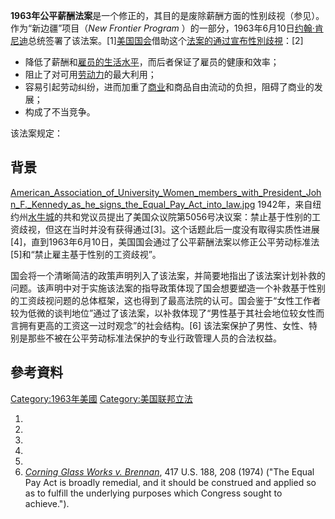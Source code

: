 **1963年公平薪酬法案**是一个修正的，其目的是废除薪酬方面的性别歧视（参见）。作为“新边疆”项目（*New Frontier Program* ）的一部分，1963年6月10日[约翰·肯尼迪](../Page/约翰·肯尼迪.md "wikilink")总统签署了该法案。\[1\][美国国会](../Page/美国国会.md "wikilink")借助这个[法案的通过宣布](https://zh.wikipedia.org/wiki/法案 "wikilink")[性別歧視](../Page/性別歧視主義.md "wikilink")：\[2\]

  - 降低了薪酬和[雇员的](../Page/僱傭.md "wikilink")[生活水平](https://zh.wikipedia.org/wiki/生活水平 "wikilink")，而后者保证了雇员的健康和效率；
  - 阻止了对可用[劳动力](../Page/劳动力.md "wikilink")的最大利用；
  - 容易引起劳动纠纷，进而加重了[商业](../Page/商业.md "wikilink")和商品自由流动的负担，阻碍了商业的发展；
  - 构成了不当竞争。

该法案规定：

## 背景

[American_Association_of_University_Women_members_with_President_John_F._Kennedy_as_he_signs_the_Equal_Pay_Act_into_law.jpg](https://zh.wikipedia.org/wiki/File:American_Association_of_University_Women_members_with_President_John_F._Kennedy_as_he_signs_the_Equal_Pay_Act_into_law.jpg "fig:American_Association_of_University_Women_members_with_President_John_F._Kennedy_as_he_signs_the_Equal_Pay_Act_into_law.jpg") 1942年，来自纽约州[水牛城](../Page/水牛城.md "wikilink")的共和党议员提出了美国众议院第5056号决议案：禁止基于性别的工资歧视，但这在当时并没有获得通过\[3\]。这个话题此后一度没有取得实质性进展\[4\]，直到1963年6月10日，美国国会通过了公平薪酬法案以修正公平劳动标准法\[5\]和“禁止雇主基于性别的工资歧视”。

国会将一个清晰简洁的政策声明列入了该法案，并简要地指出了该法案计划补救的问题。该声明中对于实施该法案的指导政策体现了国会想要塑造一个补救基于性别的工资歧视问题的总体框架，这也得到了最高法院的认可。国会鉴于“女性工作者较为低微的谈判地位”通过了该法案，以补救体现了“男性基于其社会地位较女性而言拥有更高的工资这一过时观念”的社会结构。\[6\] 该法案保护了男性、女性、特别是那些不被在公平劳动标准法保护的专业行政管理人员的合法权益。

## 參考資料

[Category:1963年美國](https://zh.wikipedia.org/wiki/Category:1963年美國 "wikilink") [Category:美国联邦立法](https://zh.wikipedia.org/wiki/Category:美国联邦立法 "wikilink")

1.
2.
3.
4.
5.
6.  *[Corning Glass Works v. Brennan](https://zh.wikipedia.org/wiki/Corning_Glass_Works_v._Brennan "wikilink")*, 417 U.S. 188, 208 (1974) ("The Equal Pay Act is broadly remedial, and it should be construed and applied so as to fulfill the underlying purposes which Congress sought to achieve.").